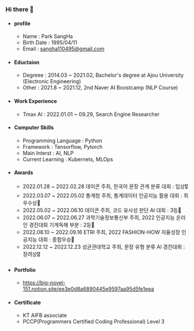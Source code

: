 ### Hi there 👋

- #### profile
  - Name : Park SangHa
  - Birth Date : 1995/04/11
  - Email : sangha110495@gmail.com
  
- #### Eductaion
  - Degreee : 2014.03 ~ 2021.02, Bachelor's degree at Ajou University (Electronic Engineering)
  - Other : 2021.8 ~ 2021.12, 2nd Naver AI Boostcamp (NLP Course) 
  
- #### Work Experience
  - Tmax AI : 2022.01.01 ~ 09.29, Search Engine Researcher 
  
- #### Computer Skills 
  - Programming Language : Python
  - Framework : Tensorflow, Pytorch
  - Main Interst : AI, NLP
  - Current Learning : Kubernets, MLOps
  
- #### Awards
  - 2022.01.28 ~ 2022.02.28 데이콘 주최, 한국어 문장 관계 분류 대회 : 입상🎖
  - 2022.03.07 ~ 2022.05.02 통계청 주최, 통계데이터 인공지능 활용 대회 : 최우수상🥈
  - 2022.05.02 ~ 2022.06.10 데이콘 주최, 코드 유사성 판단 AI 대회 : 3등🥉
  - 2022.06.07 ~ 2022.06.27 과학기술정보통신부 주최, 2022 인공지능 온라인 경진대회 기계독해 부분 : 2등🥈
  - 2022.08.10 ~ 2022.09.16 ETRI 주최, 2022 FASHION-HOW 자율성장 인공지능 대회 : 종합우승🥇
  - 2022.12.12 ~ 2022.12.23 성균관대학교 주최, 문장 유형 분류 AI 경진대회 : 장려상🎖

- #### Portfolio
  - https://big-novel-151.notion.site/ee3e0d8a6890445e9597aa95d5fe1eea
  
- #### Certificate 
  - KT AIFB associate 
  - PCCP(Programmers Certified Coding Professional) Level 3

<!--
**sangHa0411/sangHa0411** is a ✨ _special_ ✨ repository because its `README.md` (this file) appears on your GitHub profile.

Here are some ideas to get you started:

- 🔭 I’m currently working on ...
- 🌱 I’m currently learning ...
- 👯 I’m looking to collaborate on ...
- 🤔 I’m looking for help with ...
- 💬 Ask me about ...
- 📫 How to reach me: ...
- 😄 Pronouns: ...
- ⚡ Fun fact: ...
-->

